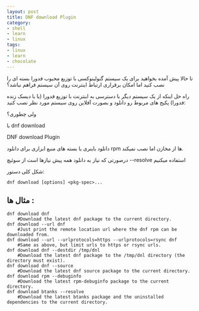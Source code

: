 ```yaml
---
layout: post
title: DNF download Plugin
category: 
- shell
- learn
- linux
tags: 
- linux 
- learn
- chocolate
---
```



<div align='center' style='font-size: 50px;'>
<i class="fa fa-terminal " aria-hidden="true" style='color: #333;'></i>
</div>
تا حالا پیش آمده بخواهید برای یک سیستم گنولینوکسی با توزیع محبوب فدورا بسته ای را نصب کنید اما امکان برقراری ارتباط اینترنت روی آن سیستم فراهم نباشد؟

راه حل اینکه از یک سیستم دیگر با دسترسی به اینترنت با توزیع فدورا (یا با دیسک زنده فدورا) پکیج های مربوط رو دانلود و بصورت آفلاین روی سیستم مورد نظر نصب کنید:

ولی چطوری؟

با dnf download


DNF download Plugin

دانلود باینری یا بسته های منبع
ابزاری برای دانلود rpm ها از مخازن اما نصب نمیکند.

درصورتی که نیاز به دانلود همه پیش نیازها است از سوئیچ --resolve استفاده میکنیم


شکل کلی دستور:

```
dnf download [options] <pkg-spec>...
```

## مثال ها :

```
dnf download dnf
    #Download the latest dnf package to the current directory.
dnf download --url dnf
    #Just print the remote location url where the dnf rpm can be downloaded from.
dnf download --url --urlprotocols=https --urlprotocols=rsync dnf
    #Same as above, but limit urls to https or rsync urls.
dnf download dnf --destdir /tmp/dnl
    #Download the latest dnf package to the /tmp/dnl directory (the directory must exist).
dnf download dnf --source
    #Download the latest dnf source package to the current directory.
dnf download rpm --debuginfo
    #Download the latest rpm-debuginfo package to the current directory.
dnf download btanks --resolve
    #Download the latest btanks package and the uninstalled dependencies to the current directory.
```



